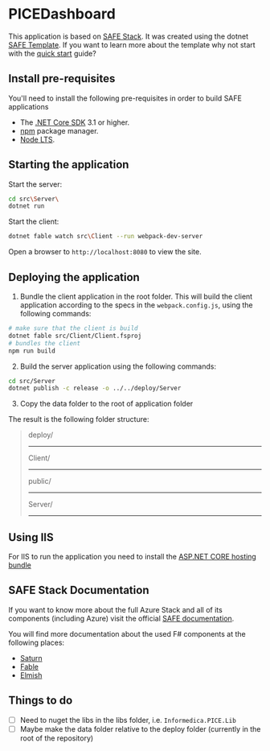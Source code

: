 # PICEDashboard
This application is based on [SAFE Stack](https://safe-stack.github.io/). It was created using the dotnet [SAFE Template](https://safe-stack.github.io/docs/template-overview/). If you want to learn more about the template why not start with the [quick start](https://safe-stack.github.io/docs/quickstart/) guide?

## Install pre-requisites
You'll need to install the following pre-requisites in order to build SAFE applications

* The [.NET Core SDK](https://www.microsoft.com/net/download) 3.1 or higher.
* [npm](https://nodejs.org/en/download/) package manager.
* [Node LTS](https://nodejs.org/en/download/).

## Starting the application
Start the server:
```bash
cd src\Server\
dotnet run
```

Start the client:
```bash
dotnet fable watch src\Client --run webpack-dev-server
```

Open a browser to `http://localhost:8080` to view the site.

## Deploying the application

1. Bundle the client application in the root folder. This will build the client application according to the specs in the `webpack.config.js`, using the following commands:
```bash
# make sure that the client is build
dotnet fable src/Client/Client.fsproj
# bundles the client
npm run build
```

2. Build the server application using the following commands:
```bash
cd src/Server
dotnet publish -c release -o ../../deploy/Server
```

3. Copy the data folder to the root of application folder


The result is the following folder structure:
> deploy/<hr>
>   Client/<hr>
>       public/<hr>
>   Server/<hr>


## Using IIS

For IIS to run the application you need to install the [ASP.NET CORE hosting bundle](https://dotnet.microsoft.com/download/dotnet/thank-you/runtime-aspnetcore-5.0.6-windows-hosting-bundle-installer)


## SAFE Stack Documentation
If you want to know more about the full Azure Stack and all of its components (including Azure) visit the official [SAFE documentation](https://safe-stack.github.io/docs/).

You will find more documentation about the used F# components at the following places:

* [Saturn](https://saturnframework.org/docs/)
* [Fable](https://fable.io/docs/)
* [Elmish](https://elmish.github.io/elmish/)

## Things to do
- [ ] Need to nuget the libs in the libs folder, i.e. `Informedica.PICE.Lib`
- [ ] Maybe make the data folder relative to the deploy folder (currently in the root of the repository)
